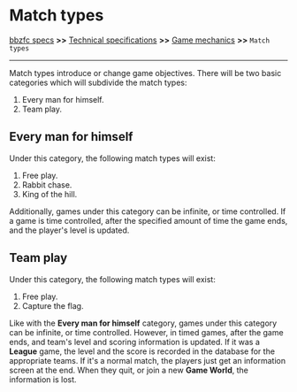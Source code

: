 # Match types

[bbzfc specs](../bbzfc_specs.md) **>>** [Technical specifications](technical_specifications.md) **>>** [Game mechanics](game_mechanics.md) **>>** `Match types`

---

Match types introduce or change game objectives. There will be two basic categories which will subdivide the match
types:

1. Every man for himself.
2. Team play.


## Every man for himself

Under this category, the following match types will exist:

1. Free play.
2. Rabbit chase.
3. King of the hill.

Additionally, games under this category can be infinite, or time controlled. If a game is time controlled, after the
specified amount of time the game ends, and the player's level is updated.

## Team play

Under this category, the following match types will exist:

1. Free play.
2. Capture the flag.

Like with the **Every man for himself** category, games under this category can be infinite, or time controlled.
However, in timed games, after the game ends, and team's level and scoring information is updated. If it was a
**League** game, the level and the score is recorded in the database for the appropriate teams. If it's a normal match,
the players just get an information screen at the end. When they quit, or join a new **Game World**, the information
is lost.
